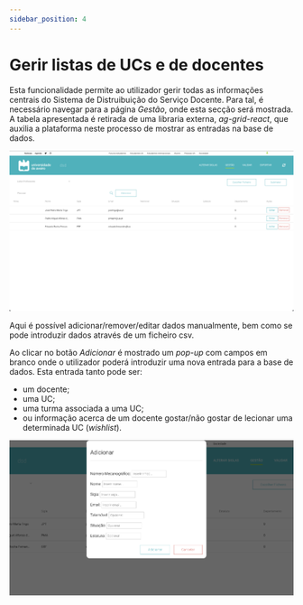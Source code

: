 ```yaml
---
sidebar_position: 4
---
```


# Gerir listas de UCs e de docentes

Esta funcionalidade permite ao utilizador gerir todas as informações centrais do Sistema de Distruibuição do Serviço Docente. Para tal, é necessário navegar para a página *Gestão*, onde esta secção será mostrada.<br/> 
A tabela apresentada é retirada de uma libraria externa, *ag-grid-react*, que auxilia a plataforma neste processo de mostrar as entradas na base de dados.

![Gestão](./gestao.png)

Aqui é possível adicionar/remover/editar dados manualmente, bem como se pode introduzir dados através de um ficheiro csv.

Ao clicar no botão *Adicionar* é mostrado um *pop-up* com campos em branco onde o utilizador poderá introduzir uma nova entrada para a base de dados. Esta entrada tanto pode ser:
- um docente;
- uma UC;
- uma turma associada a uma UC;
- ou informação acerca de um docente gostar/não gostar de lecionar uma determinada UC (*wishlist*).

![Gestão](./adicionar.png)